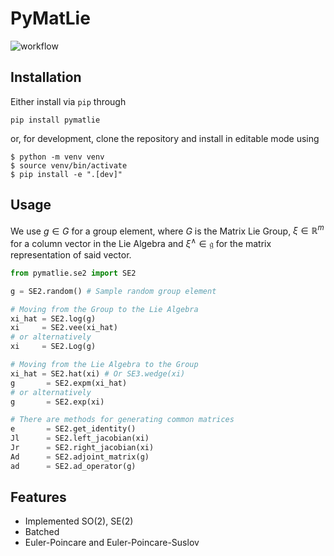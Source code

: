 # PyMatLie

![workflow](https://github.com/luis-marques/pymatlie/actions/workflows/ci.yml/badge.svg)

## Installation
Either install via `pip` through
```
pip install pymatlie
```
or, for development, clone the repository and install in editable mode using
```
$ python -m venv venv
$ source venv/bin/activate
$ pip install -e ".[dev]"
```

## Usage

We use $g \in G$ for a group element, where $G$ is the Matrix Lie Group,
$\xi \in \mathbb R^m$ for a column vector in the Lie Algebra and 
$\xi^\wedge \in \mathfrak g$ for the matrix representation of said vector.

```python
from pymatlie.se2 import SE2

g = SE2.random() # Sample random group element

# Moving from the Group to the Lie Algebra
xi_hat = SE2.log(g)
xi     = SE2.vee(xi_hat)
# or alternatively
xi     = SE2.Log(g)

# Moving from the Lie Algebra to the Group
xi_hat = SE2.hat(xi) # Or SE3.wedge(xi)
g       = SE2.expm(xi_hat)
# or alternatively
g       = SE2.exp(xi)

# There are methods for generating common matrices
e       = SE2.get_identity()
Jl      = SE2.left_jacobian(xi)
Jr      = SE2.right_jacobian(xi)
Ad      = SE2.adjoint_matrix(g)
ad      = SE2.ad_operator(g)
```

## Features

- Implemented SO(2), SE(2)
- Batched
- Euler-Poincare and Euler-Poincare-Suslov